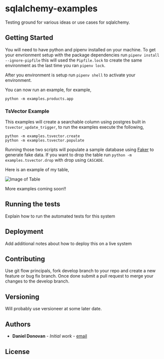 # sqlalchemy-examples

Testing ground for various ideas or use cases for sqlalchemy.

## Getting Started

You will need to have python and pipenv installed on your machine. To get your envrionment setup with the package dependencies run `pipenv install --ignore-pipfile` this will used the `Pipfile.lock` to create the same environment as the last time you ran `pipenv lock`.

After you environment is setup run `pipenv shell` to activate your environment.

You can now run an example, for example,

```
python -m examples.products.app
```

### TsVector Example

This examples will create a searchable column using postgres built in `tsvector_update_trigger`, to run the examples execute the following,

```
python -m examples.tsvector.create
python -m examples.tsvector.populate
```

Running those two scripts will populate a sample database using [Faker][1] to generate fake data.  If you want to drop the table run `python -m examples.tsvector.drop` with drop using `CASCADE`.

Here is an example of my table,

![Image of Table][2]


More examples coming soon!!

## Running the tests

Explain how to run the automated tests for this system


## Deployment

Add additional notes about how to deploy this on a live system

## Contributing

Use git flow principals, fork develop branch to your repo and create a new feature or bug fix branch. Once done submit a pull request to merge your changes to the develop branch.

## Versioning

Will probably use versioneer at some later date.

## Authors

* **Daniel Donovan** - *Initial work* - [email](mailto:spitfiredd@gmail.com)

## License


[1]: https://faker.readthedocs.io/en/latest/providers/faker.providers.python.html
[2]: https://i.imgur.com/Ljc0fhU.png